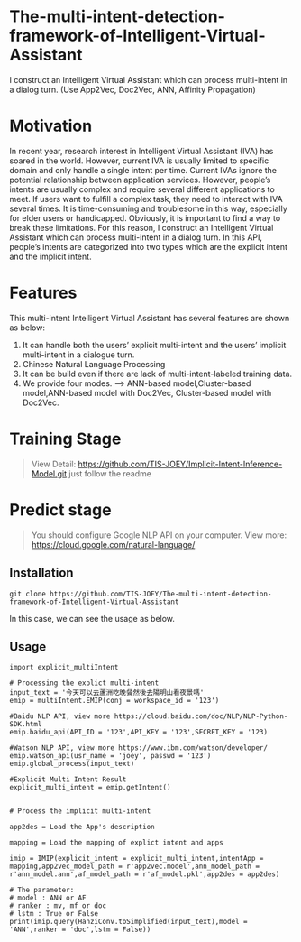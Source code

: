 # The-multi-intent-detection-framework-of-Intelligent-Virtual-Assistant
I construct an Intelligent Virtual Assistant which can process multi-intent in a dialog turn. (Use App2Vec, Doc2Vec, ANN, Affinity Propagation)

# Motivation
In recent year, research interest in Intelligent Virtual Assistant (IVA) has soared in the world. However, current IVA is usually limited to specific domain and only handle a single intent per time. Current IVAs ignore the potential relationship between application services. 
However, people’s intents are usually complex and require several different applications to meet.
If users want to fulfill a complex task, they need to interact with IVA several times. It is time-consuming and troublesome in this way, especially for elder users or handicapped.
Obviously, it is important to find a way to break these limitations.
For this reason, I construct an Intelligent Virtual Assistant which can process multi-intent in a dialog turn. In this API, people’s intents are categorized into two types which are the explicit intent and the implicit intent.

# Features
This multi-intent Intelligent Virtual Assistant has several features are shown as below:
1. It can handle both the users’ explicit multi-intent and the users’ implicit multi-intent in a dialogue turn.
2. Chinese Natural Language Processing
3. It can be build even if there are lack of multi-intent-labeled training data.
4. We provide four modes. --> ANN-based model,Cluster-based model,ANN-based model with Doc2Vec, Cluster-based model with Doc2Vec.

# Training Stage
> View Detail: https://github.com/TIS-JOEY/Implicit-Intent-Inference-Model.git
> just follow the readme

# Predict stage
> You should configure Google NLP API on your computer. View more: https://cloud.google.com/natural-language/
## Installation

` git clone https://github.com/TIS-JOEY/The-multi-intent-detection-framework-of-Intelligent-Virtual-Assistant `


In this case, we can see the usage as below.

## Usage
```text
import explicit_multiIntent

# Processing the explict multi-intent
input_text = '今天可以去蘆洲吃晚餐然後去陽明山看夜景嗎'
emip = multiIntent.EMIP(conj = workspace_id = '123')

#Baidu NLP API, view more https://cloud.baidu.com/doc/NLP/NLP-Python-SDK.html
emip.baidu_api(API_ID = '123',API_KEY = '123',SECRET_KEY = '123)

#Watson NLP API, view more https://www.ibm.com/watson/developer/
emip.watson_api(usr_name = 'joey', passwd = '123')
emip.global_process(input_text)

#Explicit Multi Intent Result
explicit_multi_intent = emip.getIntent()


# Process the implicit multi-intent

app2des = Load the App's description

mapping = Load the mapping of explict intent and apps

imip = IMIP(explicit_intent = explicit_multi_intent,intentApp = mapping,app2vec_model_path = r'app2vec.model',ann_model_path = r'ann_model.ann',af_model_path = r'af_model.pkl',app2des = app2des)

# The parameter:
# model : ANN or AF
# ranker : mv, mf or doc
# lstm : True or False
print(imip.query(HanziConv.toSimplified(input_text),model = 'ANN',ranker = 'doc',lstm = False))
```
